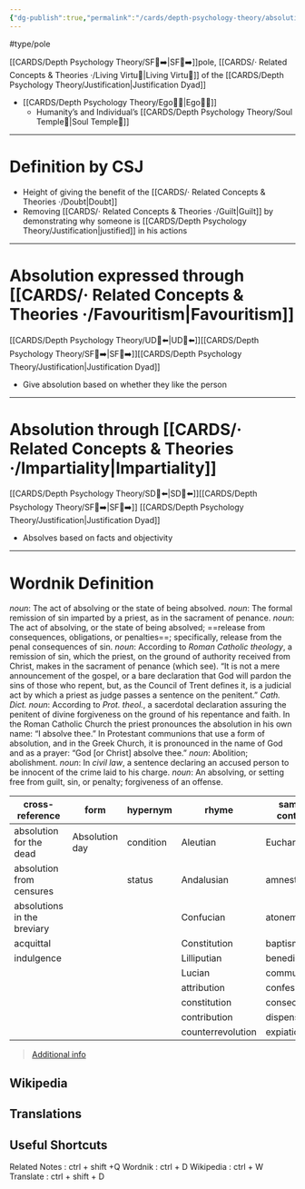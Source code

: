 ```yaml
---
{"dg-publish":true,"permalink":"/cards/depth-psychology-theory/absolution/","noteIcon":"1","created":"2022-12-31T17:35:54.658+01:00","updated":"2023-06-08T17:27:19.396+02:00"}
---
```


#type/pole 

[[CARDS/Depth Psychology Theory/SF🤸➡️\|SF🤸➡️]]pole, [[CARDS/· Related Concepts & Theories ·/Living Virtu🙇\|Living Virtu🙇]] of the [[CARDS/Depth Psychology Theory/Justification\|Justification Dyad]]
- [[CARDS/Depth Psychology Theory/Ego🙋‍♂️\|Ego🙋‍♂️]] 
	- Humanity’s and Individual’s [[CARDS/Depth Psychology Theory/Soul Temple👤\|Soul Temple👤]] 
---
# Definition by CSJ
- Height of giving the benefit of the [[CARDS/· Related Concepts & Theories ·/Doubt\|Doubt]] 
- Removing [[CARDS/· Related Concepts & Theories ·/Guilt\|Guilt]] by demonstrating why someone is [[CARDS/Depth Psychology Theory/Justification\|justified]] in his actions  
---
# Absolution expressed through [[CARDS/· Related Concepts & Theories ·/Favouritism\|Favouritism]] 
[[CARDS/Depth Psychology Theory/UD👥⬅️\|UD👥⬅️]][[CARDS/Depth Psychology Theory/SF🤸➡️\|SF🤸➡️]][[CARDS/Depth Psychology Theory/Justification\|Justification Dyad]] 
- Give absolution based on whether they like the person 
---
# Absolution through [[CARDS/· Related Concepts & Theories ·/Impartiality\|Impartiality]] 
[[CARDS/Depth Psychology Theory/SD🤸⬅️\|SD🤸⬅️]][[CARDS/Depth Psychology Theory/SF🤸➡️\|SF🤸➡️]] [[CARDS/Depth Psychology Theory/Justification\|Justification Dyad]] 
- Absolves based on facts and objectivity 
---
# Wordnik Definition 

*noun*: The act of absolving or the state of being absolved.
*noun*: The formal remission of sin imparted by a priest, as in the sacrament of penance.
*noun*: The act of absolving, or the state of being absolved; ==release from consequences, obligations, or penalties==; specifically, release from the penal consequences of sin.
*noun*: According to <em>Roman Catholic theology</em>, a remission of sin, which the priest, on the ground of authority received from Christ, makes in the sacrament of penance (which see). “It is not a mere announcement of the gospel, or a bare declaration that God will pardon the sins of those who repent, but, as the Council of Trent defines it, is a judicial act by which a priest as judge passes a sentence on the penitent.” <em>Cath. Dict.</em>
*noun*: According to <em>Prot. theol.</em>, a sacerdotal declaration assuring the penitent of divine forgiveness on the ground of his repentance and faith. In the Roman Catholic Church the priest pronounces the absolution in his own name: “I absolve thee.” In Protestant communions that use a form of absolution, and in the Greek Church, it is pronounced in the name of God and as a prayer: “God [or Christ] absolve thee.”
*noun*: Abolition; abolishment.
*noun*: In <em>civil law</em>, a sentence declaring an accused person to be innocent of the crime laid to his charge.
*noun*: An absolving, or setting free from guilt, sin, or penalty; forgiveness of an offense.

| cross-reference |form |hypernym |rhyme |same-context |synonym |
| --- | --- | --- | --- | --- | --- |
| absolution for the dead | Absolution day | condition | Aleutian | Eucharist | acquittal |
| absolution from censures |  | status | Andalusian | amnesty | acquittance |
| absolutions in the breviary |  |  | Confucian | atonement | amnesty |
| acquittal |  |  | Constitution | baptism | clearance |
| indulgence |  |  | Lilliputian | benediction | clearing |
|  |  |  | Lucian | communion | compurgation |
|  |  |  | attribution | confession | condonation |
|  |  |  | constitution | consecration | destigmatization |
|  |  |  | contribution | dispensation | destigmatizing |
|  |  |  | counterrevolution | expiation | discharge |

> [Additional info](https://www.wordnik.com/words/absolution)

## Wikipedia 


## Translations 


## Useful Shortcuts
Related Notes : ctrl + shift +Q
Wordnik : ctrl + D
Wikipedia : ctrl + W
Translate : ctrl + shift + D 